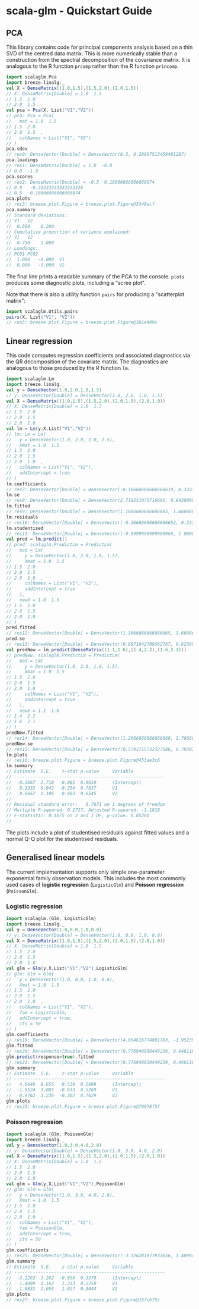 # scala-glm - Quickstart Guide

## PCA

This library contains code for principal components analysis based on a thin SVD of the centred data matrix. This is more numerically stable than a construction from the spectral decomposition of the covariance matrix. It is analogous to the R function `prcomp` rather than the R function `princomp`.
```scala
import scalaglm.Pca
import breeze.linalg._
val X = DenseMatrix((1.0,1.5),(1.5,2.0),(2.0,1.5))
// X: DenseMatrix[Double] = 1.0  1.5  
// 1.5  2.0  
// 2.0  1.5  
val pca = Pca(X, List("V1","V2"))
// pca: Pca = Pca(
//   mat = 1.0  1.5  
// 1.5  2.0  
// 2.0  1.5  ,
//   colNames = List("V1", "V2")
// )
pca.sdev
// res0: DenseVector[Double] = DenseVector(0.5, 0.28867513459481287)
pca.loadings
// res1: DenseMatrix[Double] = 1.0  -0.0  
// 0.0  -1.0  
pca.scores
// res2: DenseMatrix[Double] = -0.5  0.16666666666666674   
// 0.0   -0.33333333333333326  
// 0.5   0.16666666666666674   
pca.plots
// res3: breeze.plot.Figure = breeze.plot.Figure@5348ecf
pca.summary
// Standard deviations:
// V1	V2
//  0.500	 0.289
// Cumulative proportion of variance explained:
// V1	V2
//  0.750	 1.000
// Loadings:
// PC01	PC02	
//  1.000	-0.000	V1
//  0.000	-1.000	V2
```
The final line prints a readable summary of the PCA to the console. `plots` produces some diagnostic plots, including a "scree plot".

Note that there is also a utility function `pairs` for producing a "scatterplot matrix":
```scala
import scalaglm.Utils.pairs
pairs(X, List("V1", "V2"))
// res5: breeze.plot.Figure = breeze.plot.Figure@381e449c
```

## Linear regression

This code computes regression coefficients and associated diagnostics via the QR decomposition of the covariate matrix. The diagnostics are analogous to those produced by the R function `lm`.

```scala
import scalaglm.Lm
import breeze.linalg._
val y = DenseVector(1.0,2.0,1.0,1.5)
// y: DenseVector[Double] = DenseVector(1.0, 2.0, 1.0, 1.5)
val X = DenseMatrix((1.0,1.5),(1.5,2.0),(2.0,1.5),(2.0,1.0))
// X: DenseMatrix[Double] = 1.0  1.5  
// 1.5  2.0  
// 2.0  1.5  
// 2.0  1.0  
val lm = Lm(y,X,List("V1","V2"))
// lm: Lm = Lm(
//   y = DenseVector(1.0, 2.0, 1.0, 1.5),
//   Xmat = 1.0  1.5  
// 1.5  2.0  
// 2.0  1.5  
// 2.0  1.0  ,
//   colNames = List("V1", "V2"),
//   addIntercept = true
// )
lm.coefficients
// res7: DenseVector[Double] = DenseVector(-0.16666666666666619, 0.33333333333333337, 0.6666666666666663)
lm.se
// res8: DenseVector[Double] = DenseVector(2.718251071716681, 0.942809041582063, 1.1055415967851332)
lm.fitted
// res9: DenseVector[Double] = DenseVector(1.1666666666666665, 1.6666666666666665, 1.5, 1.1666666666666667)
lm.residuals
// res10: DenseVector[Double] = DenseVector(-0.16666666666666652, 0.3333333333333335, -0.5, 0.33333333333333326)
lm.studentised
// res11: DenseVector[Double] = DenseVector(-0.9999999999999969, 1.0000000000000009, -0.9999999999999999, 1.0000000000000002)
val pred = lm.predict()
// pred: scalaglm.PredictLm = PredictLm(
//   mod = Lm(
//     y = DenseVector(1.0, 2.0, 1.0, 1.5),
//     Xmat = 1.0  1.5  
// 1.5  2.0  
// 2.0  1.5  
// 2.0  1.0  ,
//     colNames = List("V1", "V2"),
//     addIntercept = true
//   ),
//   newX = 1.0  1.5  
// 1.5  2.0  
// 2.0  1.5  
// 2.0  1.0  
// )
pred.fitted
// res12: DenseVector[Double] = DenseVector(1.1666666666666665, 1.6666666666666665, 1.5, 1.166666666666667)
pred.se
// res13: DenseVector[Double] = DenseVector(0.6871842709362767, 0.6236095644623235, 0.4999999999999999, 0.6236095644623237)
val predNew = lm.predict(DenseMatrix((1.1,1.6),(1.4,2.2),(1.6,2.1)))
// predNew: scalaglm.PredictLm = PredictLm(
//   mod = Lm(
//     y = DenseVector(1.0, 2.0, 1.0, 1.5),
//     Xmat = 1.0  1.5  
// 1.5  2.0  
// 2.0  1.5  
// 2.0  1.0  ,
//     colNames = List("V1", "V2"),
//     addIntercept = true
//   ),
//   newX = 1.1  1.6  
// 1.4  2.2  
// 1.6  2.1  
// )
predNew.fitted
// res14: DenseVector[Double] = DenseVector(1.2666666666666668, 1.7666666666666664, 1.7666666666666666)
predNew.se
// res15: DenseVector[Double] = DenseVector(0.5792715732327586, 0.793025150224688, 0.7431165603202654)
lm.plots
// res16: breeze.plot.Figure = breeze.plot.Figure@453ae3c6
lm.summary
// Estimate	 S.E.	 t-stat	p-value		Variable
// ---------------------------------------------------------
//  -0.1667	 2.718	-0.061	0.9610  	(Intercept)
//   0.3333	 0.943	 0.354	0.7837  	V1
//   0.6667	 1.106	 0.603	0.6545  	V2
// 
// Residual standard error:   0.7071 on 1 degrees of freedom
// Multiple R-squared: 0.2727, Adjusted R-squared: -1.1818
// F-statistic: 0.1875 on 2 and 1 DF, p-value: 0.85280
//
```
The plots include a plot of studentised residuals against fitted values and a normal Q-Q plot for the studentised residuals.

## Generalised linear models

The current implementation supports only simple one-parameter exponential family observation models. This includes the most commonly used cases of **logistic regression** (`LogisticGlm`) and **Poisson regression** (`PoissonGlm`).

### Logistic regression

```scala
import scalaglm.{Glm, LogisticGlm}
import breeze.linalg._
val y = DenseVector(1.0,0.0,1.0,0.0)
// y: DenseVector[Double] = DenseVector(1.0, 0.0, 1.0, 0.0)
val X = DenseMatrix((1.0,1.5),(1.5,2.0),(2.0,1.5),(2.0,1.0))
// X: DenseMatrix[Double] = 1.0  1.5  
// 1.5  2.0  
// 2.0  1.5  
// 2.0  1.0  
val glm = Glm(y,X,List("V1","V2"),LogisticGlm)
// glm: Glm = Glm(
//   y = DenseVector(1.0, 0.0, 1.0, 0.0),
//   Xmat = 1.0  1.5  
// 1.5  2.0  
// 2.0  1.5  
// 2.0  1.0  ,
//   colNames = List("V1", "V2"),
//   fam = LogisticGlm,
//   addIntercept = true,
//   its = 50
// )
glm.coefficients
// res19: DenseVector[Double] = DenseVector(4.664616774081783, -1.9523937551164303, -0.976196877558214)
glm.fitted
// res20: DenseVector[Double] = DenseVector(0.776940930449239, 0.4461181391015221, 0.3308227913477176, 0.44611813910152176)
glm.predict(response=true).fitted
// res21: DenseVector[Double] = DenseVector(0.776940930449239, 0.4461181391015221, 0.3308227913477176, 0.44611813910152176)
glm.summary
// Estimate	 S.E.	 z-stat	p-value		Variable
// ---------------------------------------------------------
//   4.6646	 8.655	 0.539	0.5899  	(Intercept)
//  -1.9524	 3.085	-0.633	0.5269  	V1
//  -0.9762	 3.236	-0.302	0.7629  	V2
glm.plots
// res23: breeze.plot.Figure = breeze.plot.Figure@79978f5f
```

### Poisson regression

```scala
import scalaglm.{Glm, PoissonGlm}
import breeze.linalg._
val y = DenseVector(1.0,3.0,4.0,2.0)
// y: DenseVector[Double] = DenseVector(1.0, 3.0, 4.0, 2.0)
val X = DenseMatrix((1.0,1.5),(1.5,2.0),(2.0,1.5),(2.0,1.0))
// X: DenseMatrix[Double] = 1.0  1.5  
// 1.5  2.0  
// 2.0  1.5  
// 2.0  1.0  
val glm = Glm(y,X,List("V1","V2"),PoissonGlm)
// glm: Glm = Glm(
//   y = DenseVector(1.0, 3.0, 4.0, 2.0),
//   Xmat = 1.0  1.5  
// 1.5  2.0  
// 2.0  1.5  
// 2.0  1.0  ,
//   colNames = List("V1", "V2"),
//   fam = PoissonGlm,
//   addIntercept = true,
//   its = 50
// )
glm.coefficients
// res25: DenseVector[Double] = DenseVector(-3.126281977933656, 1.4099402205461318, 1.0832924624611127)
glm.summary
// Estimate	 S.E.	 z-stat	p-value		Variable
// ---------------------------------------------------------
//  -3.1263	 3.262	-0.958	0.3379  	(Intercept)
//   1.4099	 1.162	 1.213	0.2250  	V1
//   1.0833	 1.055	 1.027	0.3044  	V2
glm.plots
// res27: breeze.plot.Figure = breeze.plot.Figure@167c675c
```


